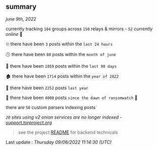 
## summary
_june 9th, 2022_

currently tracking `104` groups across `150` relays & mirrors - _`52` currently online_ 📡

⏲ there have been `3` posts within the `last 24 hours`

🕓 there have been `80` posts within the `month of june`

📅 there have been `1059` posts within the `last 90 days`

🏚 there have been `1714` posts within the `year of 2022`

🚀 there have been `2252` posts `last year`

🦕 there have been `4000` posts `since the dawn of ransomwatch` 🐣

there are `50` custom parsers indexing posts

_`20` sites using v2 onion services are no longer indexed - [support.torproject.org](https://support.torproject.org/onionservices/v2-deprecation/)_

> see the project [README](https://github.com/jmousqueton/ransomwatch#readme) for backend technicals



Last update : _Thursday 09/06/2022 11:14:30 (UTC)_

